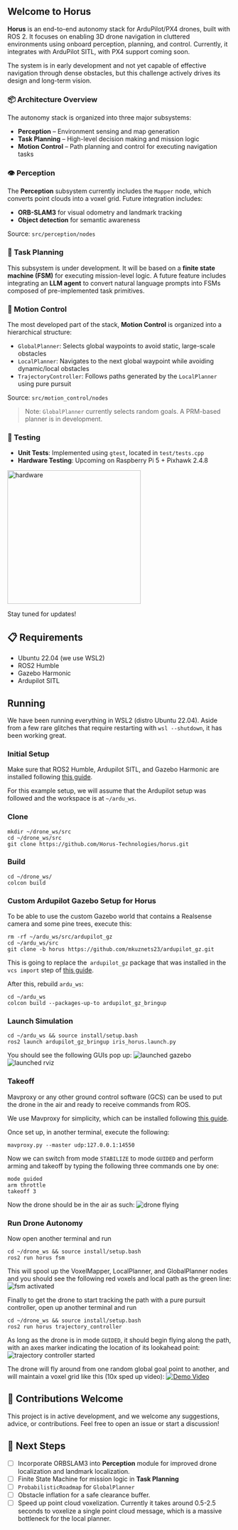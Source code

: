 ## Welcome to Horus

**Horus** is an end-to-end autonomy stack for ArduPilot/PX4 drones, built with ROS 2. It focuses on enabling 3D drone navigation in cluttered environments using onboard perception, planning, and control. Currently, it integrates with ArduPilot SITL, with PX4 support coming soon.

The system is in early development and not yet capable of effective navigation through dense obstacles, but this challenge actively drives its design and long-term vision.

### 📦 Architecture Overview

The autonomy stack is organized into three major subsystems:

- **Perception** – Environment sensing and map generation
- **Task Planning** – High-level decision making and mission logic
- **Motion Control** – Path planning and control for executing navigation tasks


### 👁️ Perception

The **Perception** subsystem currently includes the `Mapper` node, which converts point clouds into a voxel grid. Future integration includes:

- **ORB-SLAM3** for visual odometry and landmark tracking
- **Object detection** for semantic awareness

Source: `src/perception/nodes`


### 🧠 Task Planning

This subsystem is under development. It will be based on a **finite state machine (FSM)** for executing mission-level logic. A future feature includes integrating an **LLM agent** to convert natural language prompts into FSMs composed of pre-implemented task primitives.


### 🚀 Motion Control

The most developed part of the stack, **Motion Control** is organized into a hierarchical structure:

- `GlobalPlanner`: Selects global waypoints to avoid static, large-scale obstacles  
- `LocalPlanner`: Navigates to the next global waypoint while avoiding dynamic/local obstacles  
- `TrajectoryController`: Follows paths generated by the `LocalPlanner` using pure pursuit

Source: `src/motion_control/nodes`

> Note: `GlobalPlanner` currently selects random goals. A PRM-based planner is in development.


### 🧪 Testing

- **Unit Tests**: Implemented using `gtest`, located in `test/tests.cpp`
- **Hardware Testing**: Upcoming on Raspberry Pi 5 + Pixhawk 2.4.8
<img src="assets/hardware.jpg" alt="hardware" width="300"/>

Stay tuned for updates!
## 📋 Requirements
- Ubuntu 22.04 (we use WSL2)
- ROS2 Humble
- Gazebo Harmonic
- Ardupilot SITL
## Running
We have been running everything in WSL2 (distro Ubuntu 22.04). Aside from a few rare glitches that require restarting with `wsl --shutdown`, it has been working great.

### Initial Setup
Make sure that ROS2 Humble, Ardupilot SITL, and Gazebo Harmonic are installed following [this guide](https://ardupilot.org/dev/docs/ros2-gazebo.html). 

For this example setup, we will assume that the Ardupilot setup was followed and the workspace is at `~/ardu_ws`.

### Clone
```
mkdir ~/drone_ws/src
cd ~/drone_ws/src
git clone https://github.com/Horus-Technologies/horus.git
```
### Build
```
cd ~/drone_ws/
colcon build
```

### Custom Ardupilot Gazebo Setup for Horus 
To be able to use the custom Gazebo world that contains a Realsense camera and some pine trees, execute this:
```
rm -rf ~/ardu_ws/src/ardupilot_gz
cd ~/ardu_ws/src
git clone -b horus https://github.com/mkuznets23/ardupilot_gz.git
```
This is going to replace the` ardupilot_gz` package that was installed in the  `vcs import` step of [this guide](https://ardupilot.org/dev/docs/ros2-gazebo.html).

After this, rebuild `ardu_ws`:
```
cd ~/ardu_ws
colcon build --packages-up-to ardupilot_gz_bringup
```

### Launch Simulation
```
cd ~/ardu_ws && source install/setup.bash
ros2 launch ardupilot_gz_bringup iris_horus.launch.py
```

You should see the following GUIs pop up:
![launched gazebo](assets/launched_gazebo.png)
![launched rviz](assets/launched_rviz.png)

### Takeoff
Mavproxy or any other ground control software (GCS) can be used to put the drone in the air and ready to receive commands from ROS.

We use Mavproxy for simplicity, which can be installed following [this guide](https://ardupilot.org/mavproxy/). 

Once set up, in another terminal, execute the following:
```
mavproxy.py --master udp:127.0.0.1:14550
```

Now we can switch from mode `STABILIZE` to mode `GUIDED` and perform arming and takeoff by typing the following three commands one by one:
```
mode guided
arm throttle
takeoff 3
```

Now the drone should be in the air as such:
![drone flying](assets/drone_flying.png)

### Run Drone Autonomy

Now open another terminal and run
```
cd ~/drone_ws && source install/setup.bash
ros2 run horus fsm
```
This will spool up the VoxelMapper, LocalPlanner, and GlobalPlanner nodes and you should see the following red voxels and local path as the green line:
![fsm activated](assets/fsm_activated.png)

Finally to get the drone to start tracking the path with a pure pursuit controller, open up another terminal and run
```
cd ~/drone_ws && source install/setup.bash
ros2 run horus trajectory_controller
```

As long as the drone is in mode `GUIDED`, it should begin flying along the path, with an axes marker indicating the location of its lookahead point:
![trajectory controller started](assets/trajectory_controller_started.png)

The drone will fly around from one random global goal point to another, and will maintain a voxel grid like this (10x sped up video):
[![Demo Video](assets/voxel_map_result.png)](https://www.youtube.com/watch?v=EEtwEGAUKy8)


## 🤝 Contributions Welcome

This project is in active development, and we welcome any suggestions, advice, or contributions. Feel free to open an issue or start a discussion!

## 🔧 Next Steps
- [ ] Incorporate ORBSLAM3 into **Perception** module for improved drone localization and landmark localization.
- [ ] Finite State Machine for mission logic in **Task Planning**
- [ ] `ProbabilisticRoadmap` for `GlobalPlanner`
- [ ] Obstacle inflation for a safe clearance buffer.
- [ ] Speed up point cloud voxelization. Currently it takes around 0.5-2.5 seconds to voxelize a single point cloud message, which is a massive bottleneck for the local planner.